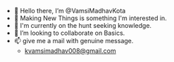 - 👋 Hello there, I’m @VamsiMadhavKota
- 👀 Making New Things is something I'm interested in.
- 🌱 I'm currently on the hunt seeking knowledge.
- 💞️ I’m looking to collaborate on Basics.
- 📫 give me a mail with genuine message. 
  - kvamsimadhav008@gmail.com

<!---
VamsiMadhavKota/VamsiMadhavKota is a ✨ special ✨ repository because its `README.md` (this file) appears on your GitHub profile.
You can click the Preview link to take a look at your changes.
--->
